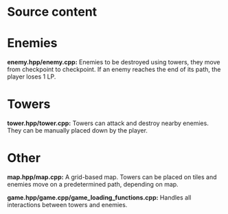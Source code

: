 # Source content
# Enemies
**enemy.hpp/enemy.cpp:** Enemies to be destroyed using towers, they move from checkpoint to checkpoint. If an enemy reaches the end of its path, the player loses 1 LP.

# Towers
**tower.hpp/tower.cpp:** Towers can attack and destroy nearby enemies. They can be manually placed down by the player.

# Other
**map.hpp/map.cpp:** A grid-based map. Towers can be placed on tiles and enemies move on a predetermined path, depending on map.

**game.hpp/game.cpp/game_loading_functions.cpp:** Handles all interactions between towers and enemies.
